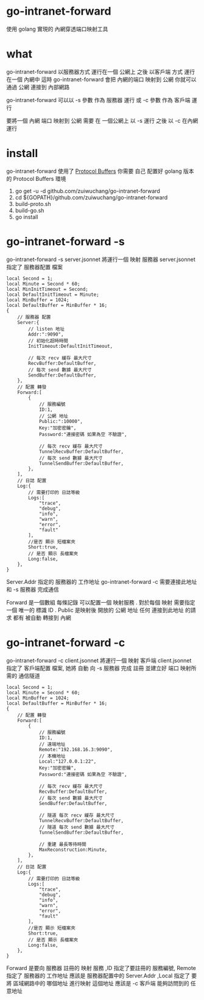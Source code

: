# go-intranet-forward
使用 golang 實現的 內網穿透端口映射工具

# what
go-intranet-forward 以服務器方式 運行在一個 公網上 之後 以客戶端 方式 運行在一個 內網中 這時 go-intranet-forward 會把 內網的端口 映射到 公網 你就可以 通過 公網 連接到 內部網路 

go-intranet-forward 可以以 -s 參數 作為 服務器 運行 或 -c 參數 作為 客戶端 運行

要將一個 內網 端口 映射到 公網 需要 在 一個公網上 以 -s 運行 之後 以 -c 在內網 運行

# install
go-intranet-forward 使用了 [Protocol Buffers](https://developers.google.com/protocol-buffers/) 你需要 自己 配置好 golang 版本的 Protocol Buffers 環境
1. go get -u -d github.com/zuiwuchang/go-intranet-forward
2. cd ${GOPATH}/github.com/zuiwuchang/go-intranet-forward
3. build-proto.sh
4. build-go.sh
5. go install

# go-intranet-forward -s
go-intranet-forward -s server.jsonnet 將運行一個 映射 服務器 server.jsonnet 指定了 服務器配置 檔案
```jsonnet
local Second = 1;
local Minute = Second * 60;
local MinInitTimeout = Second;
local DefaultInitTimeout = Minute;
local MinBuffer = 1024;
local DefaultBuffer = MinBuffer * 16;
{
    // 服務器 配置
    Server:{
        // listen 地址
        Addr:":9090",
        // 初始化超時時間
        InitTimeout:DefaultInitTimeout,

        // 每次 recv 緩存 最大尺寸
        RecvBuffer:DefaultBuffer,
        // 每次 send 數據 最大尺寸
        SendBuffer:DefaultBuffer,
    },
    // 配置 轉發
    Forward:[
        {
            // 服務編號
            ID:1,
            // 公網 地址
            Public:":10000",
            Key:"加密密鑰",
            Password:"連接密碼 如果為空 不驗證",

            // 每次 recv 緩存 最大尺寸
            TunnelRecvBuffer:DefaultBuffer,
            // 每次 send 數據 最大尺寸
            TunnelSendBuffer:DefaultBuffer,
        },
    ],
    // 日誌 配置
    Log:{
        // 需要打印的 日誌等級
        Logs:[
            "trace",
            "debug",
            "info",
            "warn",
            "error",
            "fault"
        ],
        //是否 顯示 短檔案夾
        Short:true,
        // 是否 顯示 長檔案夾
        Long:false,
    },
}
```

Server.Addr 指定的 服務器的 工作地址 go-intranet-forward -c 需要連接此地址 和 -s 服務器 完成通信

Forward 是一個數組 每條記錄 可以配置一個 映射服務 . 對於每個 映射 需要指定 一個 唯一的 標識 ID . Public 是映射後 開放的 公網 地址 任何 連接到此地址 的請求 都有 被自動 轉接到 內網

# go-intranet-forward -c
go-intranet-forward -c client.jsonnet 將運行一個 映射 客戶端 client.jsonnet 指定了 客戶端配置 檔案, 她將 自動 向 -s 服務器 完成 註冊 並建立好 端口 映射所需的 通信隧道
```jsonnet
local Second = 1;
local Minute = Second * 60;
local MinBuffer = 1024;
local DefaultBuffer = MinBuffer * 16;
{
    // 配置 轉發
    Forward:[
        {
            // 服務編號
            ID:1,
            // 遠端地址
            Remote:"192.168.16.3:9090",
            // 本機地址
            Local:"127.0.0.1:22",
            Key:"加密密鑰",
            Password:"連接密碼 如果為空 不驗證",

            // 每次 recv 緩存 最大尺寸
            RecvBuffer:DefaultBuffer,
            // 每次 send 數據 最大尺寸
            SendBuffer:DefaultBuffer,

            // 隧道 每次 recv 緩存 最大尺寸
            TunnelRecvBuffer:DefaultBuffer,
            // 隧道 每次 send 數據 最大尺寸
            TunnelSendBuffer:DefaultBuffer,

            // 重建 最長等待時間
	        MaxReconstruction:Minute,
        },
    ],
    // 日誌 配置
    Log:{
        // 需要打印的 日誌等級
        Logs:[
            "trace",
            "debug",
            "info",
            "warn",
            "error",
            "fault"
        ],
        //是否 顯示 短檔案夾
        Short:true,
        // 是否 顯示 長檔案夾
        Long:false,
    },
}
```

Forward 是要向 服務器 註冊的 映射 服務 ,ID 指定了要註冊的 服務編號, Remote 指定了 服務器的 工作地址 應該是 服務器配置中的 Server.Addr ,Local 指定了 要將 區域網路中的 哪個地址 進行映射 這個地址 應該是 -c 客戶端 能夠訪問到的 任意地址
